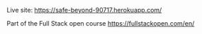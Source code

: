 Live site: https://safe-beyond-90717.herokuapp.com/

Part of the Full Stack open course
https://fullstackopen.com/en/

